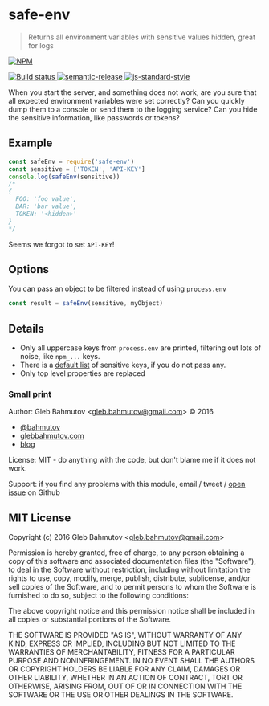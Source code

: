 # safe-env

> Returns all environment variables with sensitive values hidden, great for logs

[![NPM][npm-icon] ][npm-url]

[![Build status][ci-image] ][ci-url]
[![semantic-release][semantic-image] ][semantic-url]
[![js-standard-style][standard-image]][standard-url]

When you start the server, and something does not work, are you sure that all expected
environment variables were set correctly? Can you quickly dump them to a console or send them
to the logging service? Can you hide the sensitive information, like passwords or tokens?

## Example

```js
const safeEnv = require('safe-env')
const sensitive = ['TOKEN', 'API-KEY']
console.log(safeEnv(sensitive))
/*
{
  FOO: 'foo value',
  BAR: 'bar value',
  TOKEN: '<hidden>'
}
*/
```

Seems we forgot to set `API-KEY`!

## Options

You can pass an object to be filtered instead of using `process.env`

```js
const result = safeEnv(sensitive, myObject)
```

## Details

* Only all uppercase keys from `process.env` are printed,
  filtering out lots of noise, like `npm_...` keys.
* There is a [default list](src/private-keys.js) of sensitive keys, if you do not pass any.
* Only top level properties are replaced

### Small print

Author: Gleb Bahmutov &lt;gleb.bahmutov@gmail.com&gt; &copy; 2016


* [@bahmutov](https://twitter.com/bahmutov)
* [glebbahmutov.com](http://glebbahmutov.com)
* [blog](http://glebbahmutov.com/blog)


License: MIT - do anything with the code, but don't blame me if it does not work.

Support: if you find any problems with this module, email / tweet /
[open issue](https://github.com/bahmutov/safe-env/issues) on Github

## MIT License

Copyright (c) 2016 Gleb Bahmutov &lt;gleb.bahmutov@gmail.com&gt;

Permission is hereby granted, free of charge, to any person
obtaining a copy of this software and associated documentation
files (the "Software"), to deal in the Software without
restriction, including without limitation the rights to use,
copy, modify, merge, publish, distribute, sublicense, and/or sell
copies of the Software, and to permit persons to whom the
Software is furnished to do so, subject to the following
conditions:

The above copyright notice and this permission notice shall be
included in all copies or substantial portions of the Software.

THE SOFTWARE IS PROVIDED "AS IS", WITHOUT WARRANTY OF ANY KIND,
EXPRESS OR IMPLIED, INCLUDING BUT NOT LIMITED TO THE WARRANTIES
OF MERCHANTABILITY, FITNESS FOR A PARTICULAR PURPOSE AND
NONINFRINGEMENT. IN NO EVENT SHALL THE AUTHORS OR COPYRIGHT
HOLDERS BE LIABLE FOR ANY CLAIM, DAMAGES OR OTHER LIABILITY,
WHETHER IN AN ACTION OF CONTRACT, TORT OR OTHERWISE, ARISING
FROM, OUT OF OR IN CONNECTION WITH THE SOFTWARE OR THE USE OR
OTHER DEALINGS IN THE SOFTWARE.

[npm-icon]: https://nodei.co/npm/safe-env.svg?downloads=true
[npm-url]: https://npmjs.org/package/safe-env
[ci-image]: https://travis-ci.org/bahmutov/safe-env.svg?branch=master
[ci-url]: https://travis-ci.org/bahmutov/safe-env
[semantic-image]: https://img.shields.io/badge/%20%20%F0%9F%93%A6%F0%9F%9A%80-semantic--release-e10079.svg
[semantic-url]: https://github.com/semantic-release/semantic-release
[standard-image]: https://img.shields.io/badge/code%20style-standard-brightgreen.svg
[standard-url]: http://standardjs.com/
